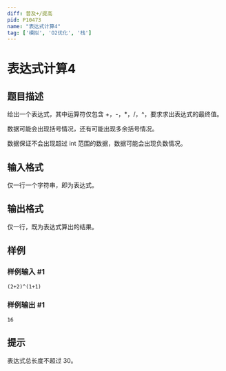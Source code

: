 ```yaml
---
diff: 普及+/提高
pid: P10473
name: "表达式计算4"
tag: ['模拟', 'O2优化', '栈']
---
```

# 表达式计算4
## 题目描述

给出一个表达式，其中运算符仅包含 +，-，*，/，^，要求求出表达式的最终值。

数据可能会出现括号情况，还有可能出现多余括号情况。

数据保证不会出现超过 int 范围的数据，数据可能会出现负数情况。
## 输入格式

仅一行一个字符串，即为表达式。

## 输出格式

仅一行，既为表达式算出的结果。
## 样例

### 样例输入 #1
```
(2+2)^(1+1)
```
### 样例输出 #1
```
16
```
## 提示

表达式总长度不超过 $30$。
